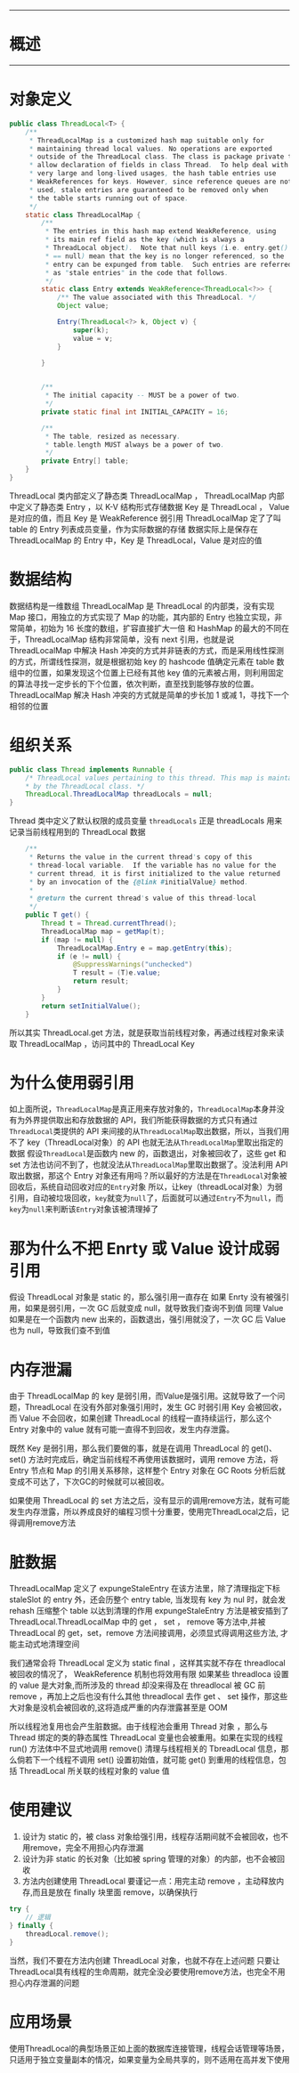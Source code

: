 ___
# 概述

___
# 对象定义
```Java
public class ThreadLocal<T> {
    /**
     * ThreadLocalMap is a customized hash map suitable only for
     * maintaining thread local values. No operations are exported
     * outside of the ThreadLocal class. The class is package private to
     * allow declaration of fields in class Thread.  To help deal with
     * very large and long-lived usages, the hash table entries use
     * WeakReferences for keys. However, since reference queues are not
     * used, stale entries are guaranteed to be removed only when
     * the table starts running out of space.
     */
    static class ThreadLocalMap {
        /**
         * The entries in this hash map extend WeakReference, using
         * its main ref field as the key (which is always a
         * ThreadLocal object).  Note that null keys (i.e. entry.get()
         * == null) mean that the key is no longer referenced, so the
         * entry can be expunged from table.  Such entries are referred to
         * as "stale entries" in the code that follows.
         */
        static class Entry extends WeakReference<ThreadLocal<?>> {
            /** The value associated with this ThreadLocal. */
            Object value;

            Entry(ThreadLocal<?> k, Object v) {
                super(k);
                value = v;
            }

        }
        

        /**
         * The initial capacity -- MUST be a power of two.
         */
        private static final int INITIAL_CAPACITY = 16;

        /**
         * The table, resized as necessary.
         * table.length MUST always be a power of two.
         */
        private Entry[] table;
    }
}
```
ThreadLocal 类内部定义了静态类 ThreadLocalMap ， ThreadLocalMap 内部中定义了静态类 Entry ，以 K-V 结构形式存储数据 Key 是 ThreadLocal ， Value 是对应的值，而且 Key 是 WeakReference 弱引用
ThreadLocalMap 定了了叫 table 的 Entry 列表成员变量，作为实际数据的存储
数据实际上是保存在 ThreadLocalMap 的 Entry 中，Key 是 ThreadLocal，Value 是对应的值

# 数据结构
数据结构是一维数组
ThreadLocalMap 是 ThreadLocal 的内部类，没有实现 Map 接口，用独立的方式实现了 Map 的功能，其内部的 Entry 也独立实现，非常简单，初始为 16 长度的数组，扩容直接扩大一倍
和 HashMap 的最大的不同在于，ThreadLocalMap 结构非常简单，没有 next 引用，也就是说 ThreadLocalMap 中解决 Hash 冲突的方式并非链表的方式，而是采用线性探测的方式，所谓线性探测，就是根据初始 key 的 hashcode 值确定元素在 table 数组中的位置，如果发现这个位置上已经有其他 key 值的元素被占用，则利用固定的算法寻找一定步长的下个位置，依次判断，直至找到能够存放的位置。
ThreadLocalMap 解决 Hash 冲突的方式就是简单的步长加 1 或减 1，寻找下一个相邻的位置

# 组织关系
```java
public class Thread implements Runnable {
	/* ThreadLocal values pertaining to this thread. This map is maintained  
	* by the ThreadLocal class. */  
	ThreadLocal.ThreadLocalMap threadLocals = null;  
}
```
Thread 类中定义了默认权限的成员变量  `threadLocals`
正是 threadLocals 用来记录当前线程用到的 ThreadLocal 数据
```java
    /**
     * Returns the value in the current thread's copy of this
     * thread-local variable.  If the variable has no value for the
     * current thread, it is first initialized to the value returned
     * by an invocation of the {@link #initialValue} method.
     *
     * @return the current thread's value of this thread-local
     */
    public T get() {
        Thread t = Thread.currentThread();
        ThreadLocalMap map = getMap(t);
        if (map != null) {
            ThreadLocalMap.Entry e = map.getEntry(this);
            if (e != null) {
                @SuppressWarnings("unchecked")
                T result = (T)e.value;
                return result;
            }
        }
        return setInitialValue();
    }
```
所以其实 ThreadLocal.get 方法，就是获取当前线程对象，再通过线程对象来读取 ThreadLocalMap ，访问其中的 ThreadLocal Key

# 为什么使用弱引用
如上面所说，`ThreadLocalMap`是真正用来存放对象的，`ThreadLocalMap`本身并没有为外界提供取出和存放数据的 API，我们所能获得数据的方式只有通过`ThreadLocal`类提供的 API 来间接的从`ThreadLocalMap`取出数据，所以，当我们用不了 key（ThreadLocal对象）的 API 也就无法从`ThreadLocalMap`里取出指定的数据
假设`ThreadLocal`是函数内 new 的，函数退出，对象被回收了，这些 get 和 set 方法也访问不到了，也就没法从`ThreadLocalMap`里取出数据了。没法利用 API 取出数据，那这个 Entry 对象还有用吗？所以最好的方法是在`ThreadLocal`对象被回收后，系统自动回收对应的`Entry`对象
所以，让key（threadLocal对象）为弱引用，自动被垃圾回收，`key`就变为`null`了，后面就可以通过`Entry`不为`null`，而`key`为`null`来判断该`Entry`对象该被清理掉了

# 那为什么不把 Enrty 或 Value 设计成弱引用
假设 ThreadLocal 对象是 static 的，那么强引用一直存在
如果 Enrty 没有被强引用，如果是弱引用，一次 GC 后就变成 null，就导致我们查询不到值
同理 Value 如果是在一个函数内 new 出来的，函数退出，强引用就没了，一次 GC 后 Value 也为 null，导致我们查不到值

# 内存泄漏
由于 ThreadLocalMap 的 key 是弱引用，而Value是强引用。这就导致了一个问题，ThreadLocal 在没有外部对象强引用时，发生 GC 时弱引用 Key 会被回收，而 Value 不会回收，如果创建 ThreadLocal 的线程一直持续运行，那么这个 Entry 对象中的 value 就有可能一直得不到回收，发生内存泄露。

既然 Key 是弱引用，那么我们要做的事，就是在调用 ThreadLocal 的 get()、set() 方法时完成后，确定当前线程不再使用该数据时，调用 remove 方法，将 Entry 节点和 Map 的引用关系移除，这样整个 Entry 对象在 GC Roots 分析后就变成不可达了，下次GC的时候就可以被回收。

如果使用 ThreadLocal 的 set 方法之后，没有显示的调用remove方法，就有可能发生内存泄露，所以养成良好的编程习惯十分重要，使用完ThreadLocal之后，记得调用remove方法

# 脏数据
ThreadLocalMap 定义了 expungeStaleEntry 在该方法里，除了清理指定下标 staleSlot 的 entry 外，还会历整个 entry table, 当发现有 key 为 nul 时，就会发 rehash 压缩整个 table 以达到清理的作用
expungeStaleEntry 方法是被安插到了 ThreadLocal.ThreadLocalMap 中的 get ， set ， remove 等方法中,并被 ThreadLocal 的 get，set，remove 方法间接调用，必须显式得调用这些方法, 才能主动式地清理空间

我们通常会将 ThreadLocal 定义为 static final ，这样其实就不存在 threadlocal 被回收的情况了， WeakReference 机制也将效用有限
如果某些 threadloca 设置的 value 是大对象,而所涉及的 thread 却没来得及在 threadlocal 被 GC 前 remove ，再加上之后也没有什么其他 threadlocal 去作 get 、 set 操作，那这些大对象是没机会被回收的,这将造成严重的内存泄露甚至是 OOM

所以线程池复用也会产生脏数据。由于线程池会重用 Thread 对象 ，那么与 Thread 绑定的类的静态属性 ThreadLocal 变量也会被重用。如果在实现的线程 run() 方法体中不显式地调用 remove() 清理与线程相关的 TbreadLocal 信息，那么倘若下一个线程不调用 set() 设置初始值，就可能 get() 到重用的线程信息，包括 ThreadLocal 所关联的线程对象的 value 值

# 使用建议
1. 设计为 static 的，被 class 对象给强引用，线程存活期间就不会被回收，也不用remove，完全不用担心内存泄漏
2. 设计为非 static 的长对象（比如被 spring 管理的对象）的内部，也不会被回收
3. 方法内创建使用 ThreadLocal 要谨记一点：用完主动 remove ，主动释放内存,而且是放在 finally 块里面 remove，以确保执行
```Java
try {
    // 逻辑
} finally {
    threadLocal.remove();
}
```
当然，我们不要在方法内创建 ThreadLocal 对象，也就不存在上述问题
只要让ThreadLocal具有线程的生命周期，就完全没必要使用remove方法，也完全不用担心内存泄漏的问题

# 应用场景
使用ThreadLocal的典型场景正如上面的数据库连接管理，线程会话管理等场景，只适用于独立变量副本的情况，如果变量为全局共享的，则不适用在高并发下使用
